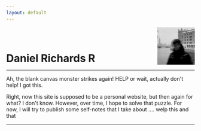 ```yaml
---
layout: default
---
```


<div style="display: flex; align-items: flex-end; justify-content: space-between; width: 100%;">
    <h1 style="margin: 0;">Daniel Richards R</h1>
    <img src="assets/profile.jpg" alt="Banner" style="width: 100px; height: 100px;">
</div>

---

Ah, the blank canvas monster strikes again! HELP or wait, actually don't help! I got this. 

Right, now this site is supposed to be a personal website, but then again for what? I don't know. However, over time, I hope to solve that puzzle. For now, I will try to publish some self-notes that I take about .... welp this and that

---


